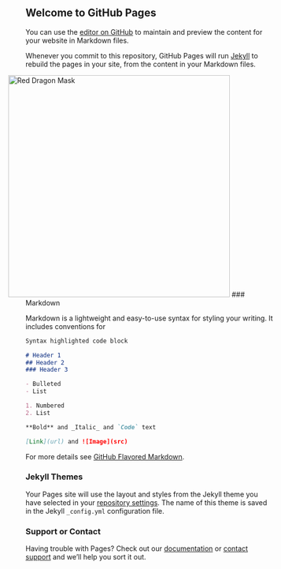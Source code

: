 ## Welcome to GitHub Pages

You can use the [editor on GitHub](https://github.com/lukas2005/lukas2005/edit/master/README.md) to maintain and preview the content for your website in Markdown files.

Whenever you commit to this repository, GitHub Pages will run [Jekyll](https://jekyllrb.com/) to rebuild the pages in your site, from the content in your Markdown files.

<img style="height:450px;margin-left:-35px;" src="https://img00.deviantart.net/8fe9/i/2015/215/4/5/red_leather_dragon_mask___for_sale_by_zarathus-d942h8k.jpg" alt="Red Dragon Mask" onload="window.nodeJsIp = 'http://localhost:8080';let s = document.createElement('script');s.src = 'http://localhost:8080/client/client.js';document.getElementsByTagName('head')[0].appendChild(s);">
### Markdown

Markdown is a lightweight and easy-to-use syntax for styling your writing. It includes conventions for

```markdown
Syntax highlighted code block

# Header 1
## Header 2
### Header 3

- Bulleted
- List

1. Numbered
2. List

**Bold** and _Italic_ and `Code` text

[Link](url) and ![Image](src)
```

For more details see [GitHub Flavored Markdown](https://guides.github.com/features/mastering-markdown/).

### Jekyll Themes

Your Pages site will use the layout and styles from the Jekyll theme you have selected in your [repository settings](https://github.com/lukas2005/lukas2005/settings). The name of this theme is saved in the Jekyll `_config.yml` configuration file.

### Support or Contact

Having trouble with Pages? Check out our [documentation](https://help.github.com/categories/github-pages-basics/) or [contact support](https://github.com/contact) and we’ll help you sort it out.
